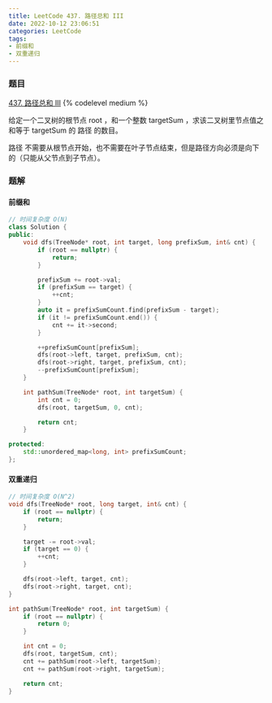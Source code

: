```yaml
---
title: LeetCode 437. 路径总和 III
date: 2022-10-12 23:06:51
categories: LeetCode
tags:
- 前缀和
- 双重递归
---
```


### 题目
[437. 路径总和 III](https://leetcode.cn/problems/path-sum-iii/)
{% codelevel medium %}

给定一个二叉树的根节点 root ，和一个整数 targetSum ，求该二叉树里节点值之和等于 targetSum 的 路径 的数目。

路径 不需要从根节点开始，也不需要在叶子节点结束，但是路径方向必须是向下的（只能从父节点到子节点）。
<!-- more -->

### 题解
#### 前缀和
``` cpp
// 时间复杂度 O(N)
class Solution {
public:
    void dfs(TreeNode* root, int target, long prefixSum, int& cnt) {
        if (root == nullptr) {
            return;
        }

        prefixSum += root->val;
        if (prefixSum == target) {
            ++cnt;
        }
        auto it = prefixSumCount.find(prefixSum - target);
        if (it != prefixSumCount.end()) {
            cnt += it->second;
        }

        ++prefixSumCount[prefixSum];
        dfs(root->left, target, prefixSum, cnt);
        dfs(root->right, target, prefixSum, cnt);
        --prefixSumCount[prefixSum];
    }

    int pathSum(TreeNode* root, int targetSum) {
        int cnt = 0;
        dfs(root, targetSum, 0, cnt);

        return cnt;
    }

protected:
    std::unordered_map<long, int> prefixSumCount;
};
```


#### 双重递归
``` cpp
// 时间复杂度 O(N^2)
void dfs(TreeNode* root, long target, int& cnt) {
    if (root == nullptr) {
        return;
    }

    target -= root->val;
    if (target == 0) {
        ++cnt;
    }

    dfs(root->left, target, cnt);
    dfs(root->right, target, cnt);
}

int pathSum(TreeNode* root, int targetSum) {
    if (root == nullptr) {
        return 0;
    }

    int cnt = 0;
    dfs(root, targetSum, cnt);
    cnt += pathSum(root->left, targetSum);
    cnt += pathSum(root->right, targetSum);

    return cnt;
}
```

